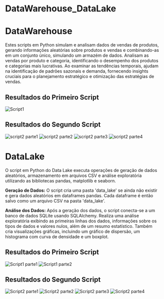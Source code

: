 # DataWarehouse_DataLake


# DataWarehouse
Estes scripts em Python simulam e analisam dados de vendas de produtos, gerando informações aleatórias sobre produtos e vendas e combinando-as em um conjunto único, simulando um armazém de dados. Analisam as vendas por produto e categoria, identificando o desempenho dos produtos e categorias mais lucrativas. Ao examinar as tendências temporais, ajudam na identificação de padrões sazonais e demanda, fornecendo insights cruciais para o planejamento estratégico e otimização das estratégias de vendas.

## Resultados do Primeiro Script
![Script1](https://github.com/renebttg/DataWarehouse_DataLake/assets/114888521/5a058257-a131-409e-94cd-974f20b09172)

## Resultados do Segundo Script
![script2 parte1](https://github.com/renebttg/DataWarehouse_DataLake/assets/114888521/ab035a6e-fcfd-4e22-8bf2-06009fab2cbb)
![script2 parte2](https://github.com/renebttg/DataWarehouse_DataLake/assets/114888521/e55027e1-cdf9-43f3-9a9d-041fc2b4859a)
![script2 parte3](https://github.com/renebttg/DataWarehouse_DataLake/assets/114888521/065f6896-8382-4e95-9e9c-e78a826bb62e)
![script2 parte4](https://github.com/renebttg/DataWarehouse_DataLake/assets/114888521/d13bdc16-2be2-44a8-9ccc-8ccd0dc2599c)

# DataLake
O script em Python do Data Lake executa operações de geração de dados aleatórios, armazenamento em arquivos CSV e análise exploratória utilizando as bibliotecas pandas, matplotlib e seaborn.

**Geração de Dados:** O script cria uma pasta 'data_lake' se ainda não existir e gera dados aleatórios em dataframes pandas. Cada dataframe é então salvo como um arquivo CSV na pasta 'data_lake'.

**Análise dos Dados:** Após a geração dos dados, o script conecta-se a um banco de dados SQLite usando SQLAlchemy. Realiza uma análise exploratória exibindo as primeiras linhas dos dados, informações sobre os tipos de dados e valores nulos, além de um resumo estatístico. Também cria visualizações gráficas, incluindo um gráfico de dispersão, um histograma com curva de densidade e um boxplot.

## Resultados do Primeiro Script
![Script1 parte1](https://github.com/renebttg/DataWarehouse_DataLake/assets/114888521/eacf7b44-fad1-4df6-b78c-686922821bfc)
![Script1 parte2](https://github.com/renebttg/DataWarehouse_DataLake/assets/114888521/1b15d85e-7131-440d-8cc3-15a10e2b5e93)

## Resultados do Segundo Script
![Script2 parte1](https://github.com/renebttg/DataWarehouse_DataLake/assets/114888521/1010de2a-957d-4b8a-bcaf-b2bce8d752c9)
![Script2 parte2](https://github.com/renebttg/DataWarehouse_DataLake/assets/114888521/fcd00242-4476-4e26-a0c7-c4e65cbf5d35)
![Script2 parte3](https://github.com/renebttg/DataWarehouse_DataLake/assets/114888521/108b2390-8da5-4e76-a801-244b4d7089db)
![Script2 parte4](https://github.com/renebttg/DataWarehouse_DataLake/assets/114888521/a8f80a5c-6f09-4d9c-8ae2-fdb16fc9914a)


